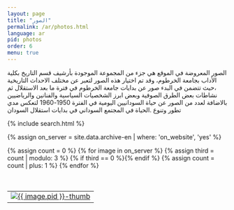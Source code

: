 ```yaml
---
layout: page
title: "الصور"
permalink: /ar/photos.html
language: ar
pid: photos
order: 6
menu: true
---
```

الصور المعروضة في الموقع  هي جزء من المجموعة  الموجودة بأرشيف قسم التاريخ بكلية الأداب بجامعة الخرطوم، وقد تم اختيار هذه الصور لتعبر عن مختلف الاحداث التاريخية ،حيث تتضمن في البدء صور عن بدايات جامعة الخرطوم في فترة ما بعد الاستقلال  ثم نشاطات بعض الطرق الصوفية  وبعض ابرز الشخصيات السياسية والفنانين والرياضيين بالاضافة لعدد من الصور عن حياة السودانيين اليومية في الفترة 1950-1960  لتعكس مدي تطور وتنوع .الحياة في المجتمع السوداني  في بدايات استقلال السودان

{% include search.html %}

{% assign on_server = site.data.archive-en | where: 'on_website', 'yes' %}
<table class="photo-grid" style="margin-top:50px;">
  {% assign count = 0 %}
  <tr>
    {% for image in on_server %}
      {% assign third = count | modulo: 3 %}
      {% if third == 0 %}</tr><tr>{% endif %}
      <td>
        <a href="{{ site.baseurl }}/archive/ar/{{ image.pid }}.html">
          <img src="http://photos.uofk.edu/thumbnails/{{ image.pid }}-thumb.jpg" alt="{{ image.pid }}-thumb"/>
        </a>
      </td>
      {% assign count = count | plus: 1 %}
    {% endfor %}
  </tr>
</table>
